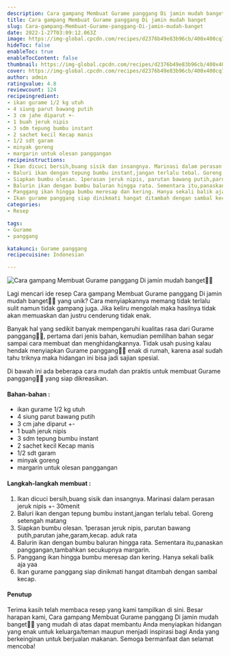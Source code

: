```yaml
---
description: Cara gampang Membuat Gurame panggang Di jamin mudah banget"
title: Cara gampang Membuat Gurame panggang Di jamin mudah banget
slug: Cara-gampang-Membuat-Gurame-panggang-Di-jamin-mudah-banget
date: 2022-1-27T03:09:12.063Z
image: https://img-global.cpcdn.com/recipes/d2376b49e83b96cb/400x400cq70/photo.jpg
hideToc: false
enableToc: true
enableTocContent: false
thumbnail: https://img-global.cpcdn.com/recipes/d2376b49e83b96cb/400x400cq70/photo.jpg
cover: https://img-global.cpcdn.com/recipes/d2376b49e83b96cb/400x400cq70/photo.jpg
author: admin
ratingvalue: 4.8
reviewcount: 124
recipeingredient:
- ikan gurame 1/2 kg utuh
- 4 siung parut bawang putih
- 3 cm jahe diparut +-
- 1 buah jeruk nipis
- 3 sdm tepung bumbu instant
- 2 sachet kecil Kecap manis
- 1/2 sdt garam
- minyak goreng
- margarin untuk olesan panggangan
recipeinstructions:
- Ikan dicuci bersih,buang sisik dan insangnya. Marinasi dalam perasan jeruk nipis +- 30menit
- Baluri ikan dengan tepung bumbu instant,jangan terlalu tebal. Goreng setengah matang
- Siapkan bumbu olesan. 1perasan jeruk nipis, parutan bawang putih,parutan jahe,garam,kecap. aduk rata
- Balurin ikan dengan bumbu baluran hingga rata. Sementara itu,panaskan panggangan,tambahkan secukupnya margarin.
- Panggang ikan hingga bumbu meresap dan kering. Hanya sekali balik aja yaa
- Ikan gurame panggang siap dinikmati hangat ditambah dengan sambal kecap.
categories:
- Resep

tags:
- Gurame
- panggang

katakunci: Gurame panggang
recipecuisine: Indonesian

---
```


![Cara gampang Membuat Gurame panggang Di jamin mudah banget👩‍🍳](https://img-global.cpcdn.com/recipes/d2376b49e83b96cb/400x400cq70/photo.jpg)

Lagi mencari ide resep Cara gampang Membuat Gurame panggang Di jamin mudah banget👩‍🍳 yang unik? Cara menyiapkannya memang tidak terlalu sulit namun tidak gampang juga. Jika keliru mengolah maka hasilnya tidak akan memuaskan dan justru cenderung tidak enak.

Banyak hal yang sedikit banyak mempengaruhi kualitas rasa dari Gurame panggang👩‍🍳, pertama dari jenis bahan, kemudian pemilihan bahan segar sampai cara membuat dan menghidangkannya. Tidak usah pusing kalau hendak menyiapkan Gurame panggang👩‍🍳 enak di rumah, karena asal sudah tahu triknya maka hidangan ini bisa jadi sajian spesial.

Di bawah ini ada beberapa cara mudah dan praktis untuk membuat Gurame panggang👩‍🍳 yang siap dikreasikan.

<!--inarticleads1-->

#### Bahan-bahan :

- ikan gurame 1/2 kg utuh
- 4 siung parut bawang putih
- 3 cm jahe diparut +-
- 1 buah jeruk nipis
- 3 sdm tepung bumbu instant
- 2 sachet kecil Kecap manis
- 1/2 sdt garam
- minyak goreng
- margarin untuk olesan panggangan

<!--inarticleads2-->

#### Langkah-langkah membuat :

1. Ikan dicuci bersih,buang sisik dan insangnya. Marinasi dalam perasan jeruk nipis +- 30menit
1. Baluri ikan dengan tepung bumbu instant,jangan terlalu tebal. Goreng setengah matang
1. Siapkan bumbu olesan. 1perasan jeruk nipis, parutan bawang putih,parutan jahe,garam,kecap. aduk rata
1. Balurin ikan dengan bumbu baluran hingga rata. Sementara itu,panaskan panggangan,tambahkan secukupnya margarin.
1. Panggang ikan hingga bumbu meresap dan kering. Hanya sekali balik aja yaa
1. Ikan gurame panggang siap dinikmati hangat ditambah dengan sambal kecap.

#### Penutup

Terima kasih telah membaca resep yang kami tampilkan di sini. Besar harapan kami, Cara gampang Membuat Gurame panggang Di jamin mudah banget👩‍🍳 yang mudah di atas dapat membantu Anda menyiapkan hidangan yang enak untuk keluarga/teman maupun menjadi inspirasi bagi Anda yang berkeinginan untuk berjualan makanan. Semoga bermanfaat dan selamat mencoba!